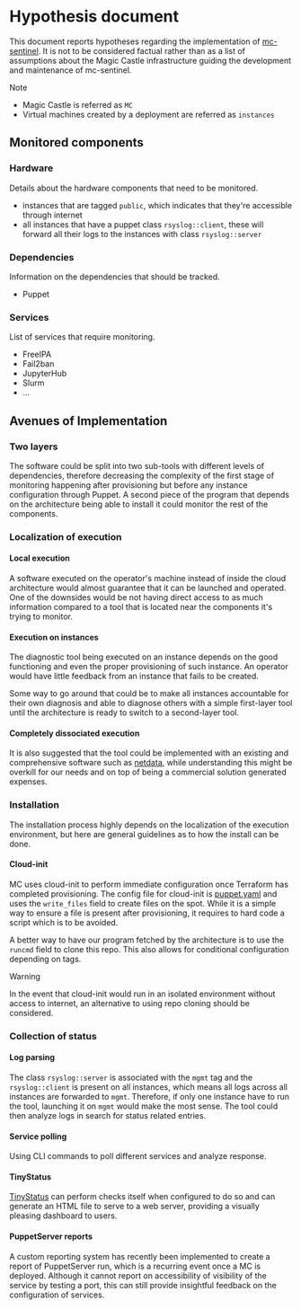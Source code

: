 # Hypothesis document

This document reports hypotheses regarding the implementation of [mc-sentinel](../README.md). It is not to be considered factual rather than as a list of assumptions about the Magic Castle infrastructure guiding the development and maintenance of mc-sentinel.

> [!NOTE]
>
> - Magic Castle is referred as `MC`
> - Virtual machines created by a deployment are referred as `instances`

## Monitored components

### Hardware

Details about the hardware components that need to be monitored.

- instances that are tagged `public`, which indicates that they're accessible through internet
- all instances that have a puppet class `rsyslog::client`, these will forward all their logs to the instances with class `rsyslog::server`

### Dependencies

Information on the dependencies that should be tracked.

- Puppet

### Services

List of services that require monitoring.

- FreeIPA
- Fail2ban
- JupyterHub
- Slurm
- ...

## Avenues of Implementation

### Two layers

The software could be split into two sub-tools with different levels of dependencies, therefore decreasing the complexity of the first stage of monitoring happening after provisioning but before any instance configuration through Puppet. A second piece of the program that depends on the architecture being able to install it could monitor the rest of the components.

### Localization of execution

#### Local execution

A software executed on the operator's machine instead of inside the cloud architecture would almost guarantee that it can be launched and operated. One of the downsides would be not having direct access to as much information compared to a tool that is located near the components it's trying to monitor.

#### Execution on instances

The diagnostic tool being executed on an instance depends on the good functioning and even the proper provisioning of such instance. An operator would have little feedback from an instance that fails to be created.

Some way to go around that could be to make all instances accountable for their own diagnosis and able to diagnose others with a simple first-layer tool until the architecture is ready to switch to a second-layer tool.

#### Completely dissociated execution

It is also suggested that the tool could be implemented with an existing and comprehensive software such as [netdata](https://github.com/netdata/netdata), while understanding this might be overkill for our needs and on top of being a commercial solution generated expenses.

### Installation

The installation process highly depends on the localization of the execution environment, but here are general guidelines as to how the install can be done.

#### Cloud-init

MC uses cloud-init to perform immediate configuration once Terraform has completed provisioning. The config file for cloud-init is [puppet.yaml](https://github.com/Scirelgar/magic_castle/blob/59a2ab28199ed8f42443ac50c9d15c2df8924f74/common/configuration/puppet.yaml) and uses the `write_files` field to create files on the spot. While it is a simple way to ensure a file is present after provisioning, it requires to hard code a script which is to be avoided.

A better way to have our program fetched by the architecture is to use the `runcmd` field to clone this repo. This also allows for conditional configuration depending on tags.

> [!WARNING]
> In the event that cloud-init would run in an isolated environment without access to internet, an alternative to using repo cloning should be considered.

### Collection of status

#### Log parsing

The class `rsyslog::server` is associated with the `mgmt` tag and the `rsyslog::client` is present on all instances, which means all logs across all instances are forwarded to `mgmt`. Therefore, if only one instance have to run the tool, launching it on `mgmt` would make the most sense. The tool could then analyze logs in search for status related entries.

#### Service polling

Using CLI commands to poll different services and analyze response.

#### TinyStatus

[TinyStatus](https://github.com/harsxv/tinystatus) can perform checks itself when configured to do so and can generate an HTML file to serve to a web server, providing a visually pleasing dashboard to users.

#### PuppetServer reports

A custom reporting system has recently been implemented to create a report of PuppetServer run, which is a recurring event once a MC is deployed. Although it cannot report on accessibility of visibility of the service by testing a port, this can still provide insightful feedback on the configuration of services.
